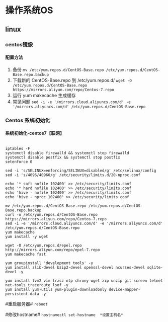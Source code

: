 # 操作系统OS 
## linux 
### centos镜像
#### 配置方法
1. 备份 
`mv /etc/yum.repos.d/CentOS-Base.repo /etc/yum.repos.d/CentOS-Base.repo.backup`
2. 下载新的 CentOS-Base.repo 到 /etc/yum.repos.d/ 
`wget -O /etc/yum.repos.d/CentOS-Base.repo https://mirrors.aliyun.com/repo/Centos-7.repo`
3.  运行 yum makecache 生成缓存
4. 常见问题
`sed -i -e '/mirrors.cloud.aliyuncs.com/d' -e '/mirrors.aliyuncs.com/d' /etc/yum.repos.d/CentOS-Base.repo`




### Centos 系统初始化
#### 系统初始化-centos7【联网】
```shell

iptables -F
systemctl disable firewalld && systemctl stop firewalld
systemctl disable postfix && systemctl stop postfix
setenforce 0

sed -i 's/SELINUX=enforcing/SELINUX=disabled/g' /etc/selinux/config
sed -i 's/4096/40960/g' /etc/security/limits.d/20-nproc.conf

echo '* soft nofile 102400' >> /etc/security/limits.conf
echo '* hard nofile 102400' >> /etc/security/limits.conf
echo 'hive - nofile 102400' >> /etc/security/limits.conf
echo 'hive - nproc 102400' >> /etc/security/limits.conf

mv /etc/yum.repos.d/CentOS-Base.repo /etc/yum.repos.d/CentOS-Base.repo.backup
curl -o /etc/yum.repos.d/CentOS-Base.repo https://mirrors.aliyun.com/repo/Centos-7.repo
sed -i -e '/mirrors.cloud.aliyuncs.com/d' -e '/mirrors.aliyuncs.com/d' /etc/yum.repos.d/CentOS-Base.repo
yum makecache
yum install -y wget

wget -O /etc/yum.repos.d/epel.repo http://mirrors.aliyun.com/repo/epel-7.repo
yum makecache fast

yum groupinstall 'development tools' -y
yum install zlib-devel bzip2-devel openssl-devel ncurses-devel sqlite-devel -y

yum install lvm2 vim lrzsz ntp chrony wget zip unzip git screen telnet net-tools traceroute lsof -y
yum install yum-utils yum-plugin-downloadonly device-mapper-persistent-data -y

```
#重启服务器#
`reboot`

#修改hostname#
`hostnamectl set-hostname  *设置主机名* `



